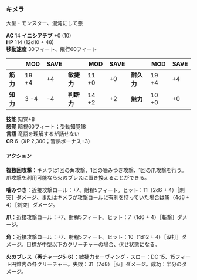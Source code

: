 ### キメラ
大型・モンスター、混沌にして悪

**AC** 14 **イニシアチブ** +0 (10)  
**HP** 114 (12d10 + 48)  
**移動速度** 30フィート、飛行60フィート

|      | MOD | SAVE |      | MOD | SAVE |      | MOD | SAVE |
|------|-----|------|------|-----|------|------|-----|------|
| **筋力** | 19 +4 | +4 | **敏捷力** | 11 +0 | +0 | **耐久力** | 19 +4 | +4 |
| **知力** | 3 -4 | -4 | **判断力** | 14 +2 | +2 | **魅力** | 10 +0 | +0 |

**技能** 知覚+8  
**感覚** 暗視60フィート；受動知覚18  
**言語** 竜語を理解するが話せない  
**CR** 6（XP 2,300；習熟ボーナス+3）

#### アクション

**複数回攻撃**：キメラは1回の角攻撃、1回の噛みつき攻撃、1回の爪攻撃を行う。爪攻撃を利用可能なら火のブレスに置き換えることができる。

**噛みつき**：近接攻撃ロール：+7、射程5フィート。ヒット：11（2d6 + 4）［刺突］ダメージ、またはキメラが攻撃ロールに有利を持っていた場合は18（4d6 + 4）［刺突］ダメージ。

**爪**：近接攻撃ロール：+7、射程5フィート。ヒット：7（1d6 + 4）［斬撃］ダメージ。

**角**：近接攻撃ロール：+7、射程5フィート。ヒット：10（1d12 + 4）［殴打］ダメージ。目標が中型以下のクリーチャーの場合、伏せ状態になる。

**火のブレス（再チャージ5-6）**：敏捷力セーヴィング・スロー：DC 15、15フィート円錐内の各クリーチャー。失敗：31（7d8）［火］ダメージ。成功：半分のダメージ。